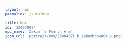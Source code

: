 ```yaml
---
layout: npc
permalink: /23407009

title: Npc
id: '23407009'
npc_name: 'Zakum''s Fourth Arm'
icon_url: 'portrait/mob/23404071_b_zakumbrown04_p.png'
---
```

